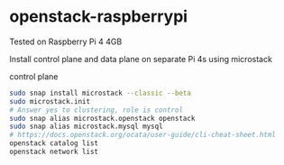 # openstack-raspberrypi

Tested on Raspberry Pi 4 4GB

Install control plane and data plane on separate Pi 4s using microstack

control plane

```sh
sudo snap install microstack --classic --beta
sudo microstack.init
# Answer yes to clustering, role is control
sudo snap alias microstack.openstack openstack
sudo snap alias microstack.mysql mysql
# https://docs.openstack.org/ocata/user-guide/cli-cheat-sheet.html
openstack catalog list
openstack network list
```
